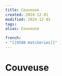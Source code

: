 ```yaml
---
title: Couveuse
created: 2024-12-01
modified: 2024-12-01
tags: 
alias: Couveuse

french:
- "[[9508 Hatcheries]]"
---
```

# Couveuse

